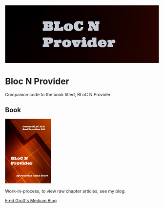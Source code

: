 ![bloc n provider](./media/repo-image-header.png)

# Bloc N Provider

Companion code to the book titled, BLoC N Provider.

## Book

![book](./media/bloc-n-provider-small.png)

Work-in-process, to view raw chapter articles, see my blog:

[Fred Grott's Medium Blog](https://fredgrott.medium.com)